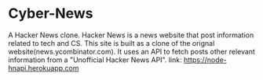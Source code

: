 # Cyber-News
A Hacker News clone. Hacker News is a news website that post information related to tech and CS. This site is built as a clone of the orignal website(news.ycombinator.com). It uses an API to fetch posts other relevant information from a "Unofficial Hacker News API". 
link: https://node-hnapi.herokuapp.com
